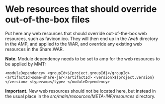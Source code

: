 # Web resources that should override out-of-the-box files

Put here any web resources that should override out-of-the-box
web resources, such as favicon.ico. They will then end up in the 
*/web* directory in the AMP, and applied to the WAR, and override
any existing web resources in the Share.WAR.

**Note**. Module dependency needs to be set to amp for the web resources to be applied by MMT:

`
<moduleDependency>
    <groupId>${project.groupId}</groupId>
    <artifactId>some-share-jar</artifactId>
    <version>${project.version}</version>
    <type>amp</type>
</moduleDependency>
`
   
**Important**. New web resources should not be located here, but instead 
               in the usual place in the *src/main/resources/META-INF/resources* directory.
  
 

